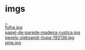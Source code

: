 # imgs 
<a href='https://gabrielryanft.github.io/learning/cursoemvideo/htmlecss/css/medque/medque6pagdelogin' target='_self' rel='prev'>..</a><br/>
<a href='https://gabrielryanft.github.io/learning/cursoemvideo/htmlecss/css/medque/medque6pagdelogin/imgs/folha.jpg' target='_blank' rel='next'>folha.jpg</a><br/>
<a href='https://gabrielryanft.github.io/learning/cursoemvideo/htmlecss/css/medque/medque6pagdelogin/imgs/papel-de-parede-madeira-rustica.jpg' target='_blank' rel='next'>papel-de-parede-madeira-rustica.jpg</a><br/>
<a href='https://gabrielryanft.github.io/learning/cursoemvideo/htmlecss/css/medque/medque6pagdelogin/imgs/pexels-oleksandr-tiupa-192136.jpg' target='_blank' rel='next'>pexels-oleksandr-tiupa-192136.jpg</a><br/>
<a href='https://gabrielryanft.github.io/learning/cursoemvideo/htmlecss/css/medque/medque6pagdelogin/imgs/pine.jpg' target='_blank' rel='next'>pine.jpg</a><br/>
